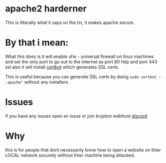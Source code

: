 # apache2 harderner
This is litterally what it says on the tin, it makes apache secure.

# By that i mean:
What this does is it will enable ufw - universal firewall on linux machines and set the only port to go out to the internet as port 80 http and port 443 ssl 
also it will install [certbot](https://letsencrypt.org) which generates SSL certs.

This is useful because you can generate SSL certs by doing `sudo certbot --apache"` without any installers.

# Issues
if you have any issues open an issue or join krypton webhost [discord](https://discord.gg/EN5cahfeP8)

# Why
this is for people that dont necessarily know how to open a website on thier LOCAL network securely without thier machine being attacked.
